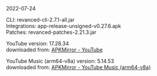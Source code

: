 2022-07-24
  
CLI: revanced-cli-2.7.1-all.jar  
Integrations: app-release-unsigned-v0.27.6.apk  
Patches: revanced-patches-2.21.3.jar  

YouTube version: 17.28.34  
downloaded from: [APKMirror - YouTube](https://www.apkmirror.com/apk/google-inc/youtube/youtube-17-28-34-release/youtube-17-28-34-2-android-apk-download/)  

YouTube Music (arm64-v8a) version: 5.14.53  
downloaded from: [APKMirror - YouTube Music (arm64-v8a)](https://www.apkmirror.com/apk/google-inc/youtube-music/youtube-music-5-14-53-release/youtube-music-5-14-53-3-android-apk-download/)  
